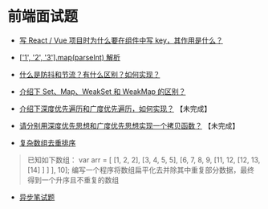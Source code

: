 # 前端面试题

- [写 React / Vue 项目时为什么要在组件中写 key，其作用是什么？](https://github.com/viivLgr/viivBlog/blob/master/blog/interview/React%E3%80%81Vue%E9%A1%B9%E7%9B%AE%E6%97%B6%E4%B8%BA%E4%BB%80%E4%B9%88%E8%A6%81%E5%9C%A8%E7%BB%84%E4%BB%B6%E4%B8%AD%E5%86%99%20key%E7%9A%84%E4%BD%9C%E7%94%A8%E6%98%AF%E4%BB%80%E4%B9%88.md)

- [['1', '2', '3'].map(parseInt) 解析](https://github.com/viivLgr/viivBlog/blob/master/blog/interview/%5B%221%22%2C%222%22%2C%223%22%5D.map(parseInt)%E8%A7%A3%E6%9E%90.md)

- [什么是防抖和节流？有什么区别？如何实现？](https://github.com/viivLgr/viivBlog/blob/master/blog/interview/%E4%BB%80%E4%B9%88%E6%98%AF%E9%98%B2%E6%8A%96%E5%92%8C%E8%8A%82%E6%B5%81%E6%9C%89%E4%BB%80%E4%B9%88%E5%8C%BA%E5%88%AB%E5%A6%82%E4%BD%95%E5%AE%9E%E7%8E%B0.md)

- [介绍下 Set、Map、WeakSet 和 WeakMap 的区别？](https://github.com/viivLgr/viivBlog/blob/master/blog/interview/%E4%BB%8B%E7%BB%8D%E4%B8%8BSet%E3%80%81Map%E3%80%81WeakSet%E5%92%8CWeakMap%E7%9A%84%E5%8C%BA%E5%88%AB.md)

- [介绍下深度优先遍历和广度优先遍历，如何实现？]() 【未完成】
- [请分别用深度优先思想和广度优先思想实现一个拷贝函数？]() 【未完成】

- [复杂数组去重排序](https://github.com/viivLgr/viivBlog/tree/master/blog/interview/%E5%A4%8D%E6%9D%82%E6%95%B0%E7%BB%84%E5%8E%BB%E9%87%8D%E6%8E%92%E5%BA%8F)
> 已知如下数组：
var arr = [ [1, 2, 2], [3, 4, 5, 5], [6, 7, 8, 9, [11, 12, [12, 13, [14] ] ] ], 10];
编写一个程序将数组扁平化去并除其中重复部分数据，最终得到一个升序且不重复的数组

- [异步笔试题](https://github.com/viivLgr/viivBlog/tree/master/blog/interview/%E5%BC%82%E6%AD%A5%E7%AC%94%E8%AF%95%E9%A2%98)
